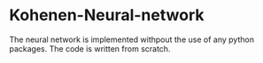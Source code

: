 # Kohenen-Neural-network
The neural network is implemented withpout the use of any python packages. The code is written from scratch.
